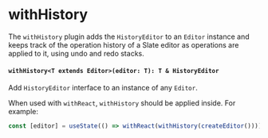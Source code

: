 # withHistory

The `withHistory` plugin adds the `HistoryEditor` to an `Editor` instance and keeps track of the operation history of a Slate editor as operations are applied to it, using undo and redo stacks.

#### `withHistory<T extends Editor>(editor: T): T & HistoryEditor`

Add `HistoryEditor` interface to an instance of any `Editor`.

When used with `withReact`, `withHistory` should be applied inside. For example:

```javascript
const [editor] = useState(() => withReact(withHistory(createEditor())))
```
